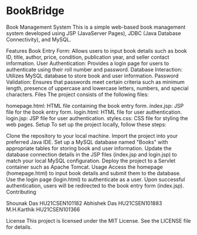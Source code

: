 # BookBridge

Book Management System
This is a simple web-based book management system developed using JSP (JavaServer Pages), JDBC (Java Database Connectivity), and MySQL.

Features
Book Entry Form: Allows users to input book details such as book ID, title, author, price, condition, publication year, and seller contact information.
User Authentication: Provides a login page for users to authenticate using their roll number and password.
Database Interaction: Utilizes MySQL database to store book and user information.
Password Validation: Ensures that passwords meet certain criteria such as minimum length, presence of uppercase and lowercase letters, numbers, and special characters.
Files
The project consists of the following files:

homepage.html: HTML file containing the book entry form.
index.jsp: JSP file for the book entry form.
login.html: HTML file for user authentication.
login.jsp: JSP file for user authentication.
styles.css: CSS file for styling the web pages.
Setup
To set up the project locally, follow these steps:

Clone the repository to your local machine.
Import the project into your preferred Java IDE.
Set up a MySQL database named "Books" with appropriate tables for storing book and user information.
Update the database connection details in the JSP files (index.jsp and login.jsp) to match your local MySQL configuration.
Deploy the project to a Servlet container such as Apache Tomcat.
Usage
Access the homepage (homepage.html) to input book details and submit them to the database.
Use the login page (login.html) to authenticate as a user.
Upon successful authentication, users will be redirected to the book entry form (index.jsp).
Contributing

Shounak Das HU21CSEN101182
Abhishek Das HU21CSEN101883
M.H.Karthik HU21CSEN101366

License
This project is licensed under the MIT License. See the LICENSE file for details.
